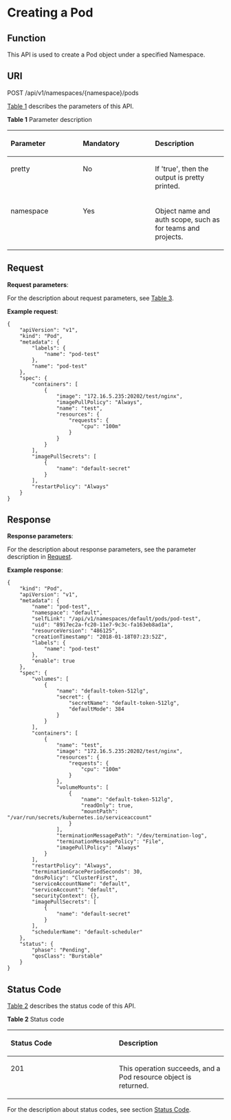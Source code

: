 # Creating a Pod<a name="cce_02_0034"></a>

## Function<a name="scc86678262934086bfbe32385da35788"></a>

This API is used to create a Pod object under a specified Namespace.

## URI<a name="s83bc1fb06185462cb2e2665b169bc85c"></a>

POST /api/v1/namespaces/\{namespace\}/pods

[Table 1](#en-us_topic_0079615001_table32114614)  describes the parameters of this API.

**Table  1**  Parameter description

<a name="en-us_topic_0079615001_table32114614"></a>
<table><thead align="left"><tr id="en-us_topic_0079615001_row42303331"><th class="cellrowborder" valign="top" width="33.33333333333333%" id="mcps1.2.4.1.1"><p id="en-us_topic_0079615001_p4017754"><a name="en-us_topic_0079615001_p4017754"></a><a name="en-us_topic_0079615001_p4017754"></a>Parameter</p>
</th>
<th class="cellrowborder" valign="top" width="33.33333333333333%" id="mcps1.2.4.1.2"><p id="p27173000203043"><a name="p27173000203043"></a><a name="p27173000203043"></a>Mandatory</p>
</th>
<th class="cellrowborder" valign="top" width="33.33333333333333%" id="mcps1.2.4.1.3"><p id="p53529377203043"><a name="p53529377203043"></a><a name="p53529377203043"></a>Description</p>
</th>
</tr>
</thead>
<tbody><tr id="en-us_topic_0079615001_row63986108"><td class="cellrowborder" valign="top" width="33.33333333333333%" headers="mcps1.2.4.1.1 "><p id="en-us_topic_0079615001_p15492278"><a name="en-us_topic_0079615001_p15492278"></a><a name="en-us_topic_0079615001_p15492278"></a>pretty</p>
</td>
<td class="cellrowborder" valign="top" width="33.33333333333333%" headers="mcps1.2.4.1.2 "><p id="en-us_topic_0079615001_p46914996"><a name="en-us_topic_0079615001_p46914996"></a><a name="en-us_topic_0079615001_p46914996"></a>No</p>
</td>
<td class="cellrowborder" valign="top" width="33.33333333333333%" headers="mcps1.2.4.1.3 "><p id="en-us_topic_0079615001_p42018335"><a name="en-us_topic_0079615001_p42018335"></a><a name="en-us_topic_0079615001_p42018335"></a>If 'true', then the output is pretty printed.</p>
</td>
</tr>
<tr id="en-us_topic_0079615001_row29042598"><td class="cellrowborder" valign="top" width="33.33333333333333%" headers="mcps1.2.4.1.1 "><p id="en-us_topic_0079615001_p3640263"><a name="en-us_topic_0079615001_p3640263"></a><a name="en-us_topic_0079615001_p3640263"></a>namespace</p>
</td>
<td class="cellrowborder" valign="top" width="33.33333333333333%" headers="mcps1.2.4.1.2 "><p id="en-us_topic_0079615001_p26425925"><a name="en-us_topic_0079615001_p26425925"></a><a name="en-us_topic_0079615001_p26425925"></a>Yes</p>
</td>
<td class="cellrowborder" valign="top" width="33.33333333333333%" headers="mcps1.2.4.1.3 "><p id="en-us_topic_0079615001_p60125191"><a name="en-us_topic_0079615001_p60125191"></a><a name="en-us_topic_0079615001_p60125191"></a>Object name and auth scope, such as for teams and projects.</p>
</td>
</tr>
</tbody>
</table>

## Request<a name="en-us_topic_0079615001_d0e16631"></a>

**Request parameters**:

For the description about request parameters, see  [Table 3](data-structure-of-request-parameters.md#en-us_topic_0079614925_table60388168).

**Example request**:

```
{
    "apiVersion": "v1",
    "kind": "Pod",
    "metadata": {
        "labels": {
            "name": "pod-test"
        },
        "name": "pod-test"
    },
    "spec": {
        "containers": [
            {
                "image": "172.16.5.235:20202/test/nginx",
                "imagePullPolicy": "Always",
                "name": "test",
                "resources": {
                    "requests": {
                        "cpu": "100m"
                    }
                }
            }
        ],
        "imagePullSecrets": [
            {
                "name": "default-secret"
            }
        ],
        "restartPolicy": "Always"
    }
}
```

## Response<a name="s23649bc4d7154135b7153a5743022fcd"></a>

**Response parameters**:

For the description about response parameters, see the parameter description in  [Request](#en-us_topic_0079615001_d0e16631).

**Example response**:

```
{
    "kind": "Pod",
    "apiVersion": "v1",
    "metadata": {
        "name": "pod-test",
        "namespace": "default",
        "selfLink": "/api/v1/namespaces/default/pods/pod-test",
        "uid": "8917ec2a-fc20-11e7-9c3c-fa163eb8ad1a",
        "resourceVersion": "486125",
        "creationTimestamp": "2018-01-18T07:23:52Z",
        "labels": {
            "name": "pod-test"
        },
        "enable": true
    },
    "spec": {
        "volumes": [
            {
                "name": "default-token-512lg",
                "secret": {
                    "secretName": "default-token-512lg",
                    "defaultMode": 384
                }
            }
        ],
        "containers": [
            {
                "name": "test",
                "image": "172.16.5.235:20202/test/nginx",
                "resources": {
                    "requests": {
                        "cpu": "100m"
                    }
                },
                "volumeMounts": [
                    {
                        "name": "default-token-512lg",
                        "readOnly": true,
                        "mountPath": "/var/run/secrets/kubernetes.io/serviceaccount"
                    }
                ],
                "terminationMessagePath": "/dev/termination-log",
                "terminationMessagePolicy": "File",
                "imagePullPolicy": "Always"
            }
        ],
        "restartPolicy": "Always",
        "terminationGracePeriodSeconds": 30,
        "dnsPolicy": "ClusterFirst",
        "serviceAccountName": "default",
        "serviceAccount": "default",
        "securityContext": {},
        "imagePullSecrets": [
            {
                "name": "default-secret"
            }
        ],
        "schedulerName": "default-scheduler"
    },
    "status": {
        "phase": "Pending",
        "qosClass": "Burstable"
    }
}
```

## Status Code<a name="sbb2d9f14fc4a4197a3a609e7c568ab4d"></a>

[Table 2](#en-us_topic_0079615001_table20596071)  describes the status code of this API.

**Table  2**  Status code

<a name="en-us_topic_0079615001_table20596071"></a>
<table><thead align="left"><tr id="en-us_topic_0079615001_row9746163"><th class="cellrowborder" valign="top" width="50%" id="mcps1.2.3.1.1"><p id="p57545694203043"><a name="p57545694203043"></a><a name="p57545694203043"></a>Status Code</p>
</th>
<th class="cellrowborder" valign="top" width="50%" id="mcps1.2.3.1.2"><p id="p30689603203043"><a name="p30689603203043"></a><a name="p30689603203043"></a>Description</p>
</th>
</tr>
</thead>
<tbody><tr id="en-us_topic_0079615001_row48621261"><td class="cellrowborder" valign="top" width="50%" headers="mcps1.2.3.1.1 "><p id="en-us_topic_0079615001_p46008046"><a name="en-us_topic_0079615001_p46008046"></a><a name="en-us_topic_0079615001_p46008046"></a>201</p>
</td>
<td class="cellrowborder" valign="top" width="50%" headers="mcps1.2.3.1.2 "><p id="en-us_topic_0079615001_p35664277"><a name="en-us_topic_0079615001_p35664277"></a><a name="en-us_topic_0079615001_p35664277"></a>This operation succeeds, and a Pod resource object is returned.</p>
</td>
</tr>
</tbody>
</table>

For the description about status codes, see section  [Status Code](status-code.md).

